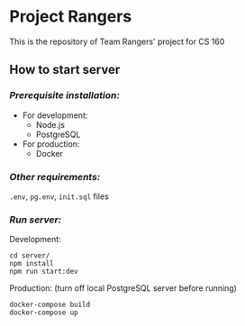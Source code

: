 # **Project Rangers**

This is the repository of Team Rangers' project for CS 160

## **How to start server**
### *Prerequisite installation:*
* For development:
    - Node.js
    - PostgreSQL
* For production:
    - Docker

### *Other requirements:*
`.env`, `pg.env`, `init.sql` files

### *Run server:*
Development:
```
cd server/
npm install
npm run start:dev
```
Production: (turn off local PostgreSQL server before running)
```
docker-compose build
docker-compose up
```
